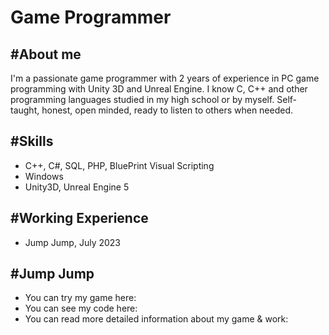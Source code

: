# Game Programmer


## #About me
I'm a passionate game programmer with 2 years of experience in PC game programming with Unity 3D and Unreal Engine. I know C, C++ and other programming languages studied in my high school or by myself. Self-taught, honest, open minded, ready to listen to others when needed.


## #Skills
- C++, C#, SQL, PHP, BluePrint Visual Scripting
- Windows
- Unity3D, Unreal Engine 5

## #Working Experience
- Jump Jump, July 2023

## #Jump Jump
- You can try my game here:
- You can see my code here:
- You can read more detailed information about my game & work: 
